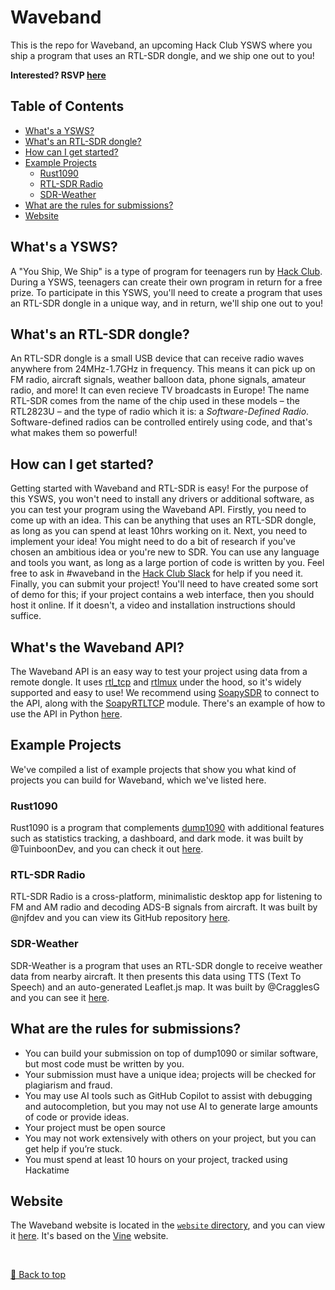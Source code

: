 # Waveband

This is the repo for Waveband, an upcoming Hack Club YSWS where you ship a program that uses an RTL-SDR dongle, and we ship one out to you!

**Interested? RSVP [here](https://airtable.com/appgaxO7wo2xGGIir/pag6C6wGzrVLAUJdL/form)**

## Table of Contents

- [What's a YSWS?](#whats-a-ysws)
- [What's an RTL-SDR dongle?](#whats-an-rtl-sdr-dongle)
- [How can I get started?](#how-can-i-get-started)
- [Example Projects](#example-projects)
  - [Rust1090](#rust1090)
  - [RTL-SDR Radio](#rtl-sdr-radio)
  - [SDR-Weather](#sdr-weather)
- [What are the rules for submissions?](#what-are-the-rules-for-submissions)
- [Website](#website)

## What's a YSWS?

A "You Ship, We Ship" is a type of program for teenagers run by [Hack Club](https://hackclub.com). During a YSWS, teenagers can create their own program in return for a free prize. To participate in this YSWS, you'll need to create a program that uses an RTL-SDR dongle in a unique way, and in return, we'll ship one out to you!

## What's an RTL-SDR dongle?

An RTL-SDR dongle is a small USB device that can receive radio waves anywhere from 24MHz-1.7GHz in frequency. This means it can pick up on FM radio, aircraft signals, weather balloon data, phone signals, amateur radio, and more! It can even recieve TV broadcasts in Europe! The name RTL-SDR comes from the name of the chip used in these models – the RTL2823U – and the type of radio which it is: a _Software-Defined Radio_. Software-defined radios can be controlled entirely using code, and that's what makes them so powerful!

## How can I get started?

Getting started with Waveband and RTL-SDR is easy! For the purpose of this YSWS, you won't need to install any drivers or additional software, as you can test your program using the Waveband API. Firstly, you need to come up with an idea. This can be anything that uses an RTL-SDR dongle, as long as you can spend at least 10hrs working on it. Next, you need to implement your idea! You might need to do a bit of research if you've chosen an ambitious idea or you're new to SDR. You can use any language and tools you want, as long as a large portion of code is written by you. Feel free to ask in #waveband in the [Hack Club Slack](https://hackclub.com/slack) for help if you need it. Finally, you can submit your project! You'll need to have created some sort of demo for this; if your project contains a web interface, then you should host it online. If it doesn't, a video and installation instructions should suffice.

## What's the Waveband API?

The Waveband API is an easy way to test your project using data from a remote dongle. It uses [rtl_tcp](https://github.com/librtlsdr/librtlsdr) and [rtlmux](https://github.com/slepp/rtlmux) under the hood, so it's widely supported and easy to use! We recommend using [SoapySDR](https://github.com/pothosware/SoapySDR) to connect to the API, along with the [SoapyRTLTCP](https://github.com/pothosware/SoapyRTLTCP) module. There's an example of how to use the API in Python [here](api/example.py).


## Example Projects

We've compiled a list of example projects that show you what kind of projects you can build for Waveband, which we've listed here.

### Rust1090

Rust1090 is a program that complements [dump1090](https://github.com/antirez/dump1090) with additional features such as statistics tracking, a dashboard, and dark mode. it was built by @TuinboonDev, and you can check it out [here](https://github.com/TuinboonDev/rust1090).

### RTL-SDR Radio

RTL-SDR Radio is a cross-platform, minimalistic desktop app for listening to FM and AM radio and decoding ADS-B signals from aircraft. It was built by @njfdev and you can view its GitHub repository [here](https://github.com/njfdev/rtlsdr-radio).

### SDR-Weather

SDR-Weather is a program that uses an RTL-SDR dongle to receive weather data from nearby aircraft. It then presents this data using TTS (Text To Speech) and an auto-generated Leaflet.js map. It was built by @CragglesG and you can see it [here](examples/sdr-weather).

## What are the rules for submissions?

* You can build your submission on top of dump1090 or similar software, but most code must be written by you.
* Your submission must have a unique idea; projects will be checked for plagiarism and fraud.
* You may use AI tools such as GitHub Copilot to assist with debugging and autocompletion, but you may not use AI to generate large amounts of code or provide ideas.
* Your project must be open source
* You may not work extensively with others on your project, but you can get help if you’re stuck.
* You must spend at least 10 hours on your project, tracked using Hackatime

## Website

The Waveband website is located in the [`website` directory](website/), and you can view it [here](https://waveband-ysws.vercel.app). It's based on the [Vine](https://github.com/N1k0s1/Vine) website.

<br>

[🔼 Back to top](#waveband)
